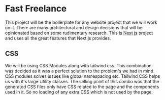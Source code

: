 # Fast Freelance

This project will be the boilerplate for any website project that we will work on it. There are many architectural and design decisions that will be opinionated based on some rudimentary research. This is [Next js](https://nextjs.org/) project and uses all the great features that Next js provides.

## CSS

We will be using CSS Modules along with tailwind css. This combination was decided as it was a perfect solution to the problem's we had in mind. CSS modules solves issues like global namespacing etc. Tailwind CSS helps us with it's large Utility classes. The selling point of this combo was that the generated CSS files only have CSS related to the page and the components used in it. So no loading of any extra CSS which is not used by the page.
